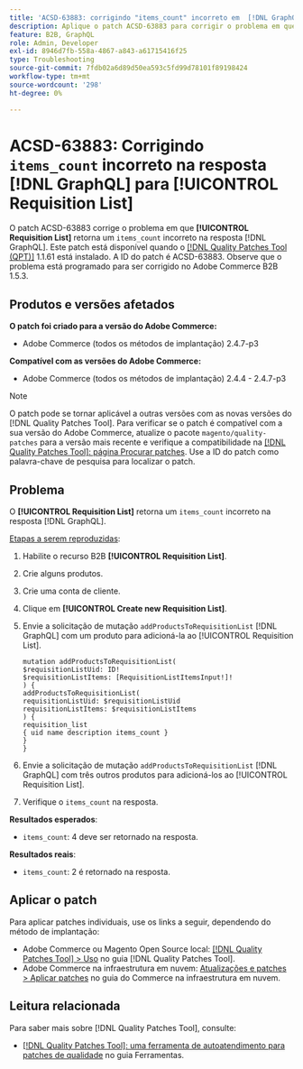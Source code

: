 ```yaml
---
title: 'ACSD-63883: corrigindo "items_count" incorreto em  [!DNL GraphQL] resposta para [!UICONTROL Requisition List]'
description: Aplique o patch ACSD-63883 para corrigir o problema em que [!UICONTROL Requisition List] retorna um "items_count" incorreto na resposta  [!DNL GraphQL] .
feature: B2B, GraphQL
role: Admin, Developer
exl-id: 8946d7fb-558a-4867-a843-a61715416f25
type: Troubleshooting
source-git-commit: 7fdb02a6d89d50ea593c5fd99d78101f89198424
workflow-type: tm+mt
source-wordcount: '298'
ht-degree: 0%

---
```


# ACSD-63883: Corrigindo `items_count` incorreto na resposta [!DNL GraphQL] para [!UICONTROL Requisition List]

O patch ACSD-63883 corrige o problema em que **[!UICONTROL Requisition List]** retorna um `items_count` incorreto na resposta [!DNL GraphQL]. Este patch está disponível quando o [[!DNL Quality Patches Tool (QPT)]](/help/tools/quality-patches-tool/quality-patches-tool-to-self-serve-quality-patches.md) 1.1.61 está instalado. A ID do patch é ACSD-63883. Observe que o problema está programado para ser corrigido no Adobe Commerce B2B 1.5.3.

## Produtos e versões afetados

**O patch foi criado para a versão do Adobe Commerce:**

* Adobe Commerce (todos os métodos de implantação) 2.4.7-p3

**Compatível com as versões do Adobe Commerce:**

* Adobe Commerce (todos os métodos de implantação) 2.4.4 - 2.4.7-p3

>[!NOTE]
>
>O patch pode se tornar aplicável a outras versões com as novas versões do [!DNL Quality Patches Tool]. Para verificar se o patch é compatível com a sua versão do Adobe Commerce, atualize o pacote `magento/quality-patches` para a versão mais recente e verifique a compatibilidade na [[!DNL Quality Patches Tool]: página Procurar patches](https://experienceleague.adobe.com/tools/commerce-quality-patches/index.html). Use a ID do patch como palavra-chave de pesquisa para localizar o patch.

## Problema

O **[!UICONTROL Requisition List]** retorna um `items_count` incorreto na resposta [!DNL GraphQL].


<u>Etapas a serem reproduzidas</u>:

1. Habilite o recurso B2B **[!UICONTROL Requisition List]**.
1. Crie alguns produtos.
1. Crie uma conta de cliente.
1. Clique em **[!UICONTROL Create new Requisition List]**.
1. Envie a solicitação de mutação `addProductsToRequisitionList` [!DNL GraphQL] com um produto para adicioná-la ao [!UICONTROL Requisition List].

   ```
   mutation addProductsToRequisitionList(
   $requisitionListUid: ID!
   $requisitionListItems: [RequisitionListItemsInput!]!
   ) {
   addProductsToRequisitionList(
   requisitionListUid: $requisitionListUid
   requisitionListItems: $requisitionListItems
   ) {
   requisition_list
   { uid name description items_count }
   }
   }
   ```

1. Envie a solicitação de mutação `addProductsToRequisitionList` [!DNL GraphQL] com três outros produtos para adicioná-los ao [!UICONTROL Requisition List].
1. Verifique o `items_count` na resposta.

**Resultados esperados**:

* `items_count`: 4 deve ser retornado na resposta.

**Resultados reais**:

* `items_count`: 2 é retornado na resposta.

## Aplicar o patch

Para aplicar patches individuais, use os links a seguir, dependendo do método de implantação:

* Adobe Commerce ou Magento Open Source local: [[!DNL Quality Patches Tool] > Uso](/help/tools/quality-patches-tool/usage.md) no guia [!DNL Quality Patches Tool].
* Adobe Commerce na infraestrutura em nuvem: [Atualizações e patches > Aplicar patches](https://experienceleague.adobe.com/docs/commerce-cloud-service/user-guide/develop/upgrade/apply-patches.html) no guia do Commerce na infraestrutura em nuvem.


## Leitura relacionada

Para saber mais sobre [!DNL Quality Patches Tool], consulte:

* [[!DNL Quality Patches Tool]: uma ferramenta de autoatendimento para patches de qualidade](/help/tools/quality-patches-tool/quality-patches-tool-to-self-serve-quality-patches.md) no guia Ferramentas.

